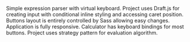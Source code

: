 Simple expression parser with virtual keyboard.
Project uses Draft.js for creating input with conditional inline styling and accessing caret position.
Buttons layout is entirely controlled by Sass allowing easy changes.
Application is fully responsive.
Calculator has keyboard bindings for most buttons.
Project uses strategy pattern for evaluation algorithm.
